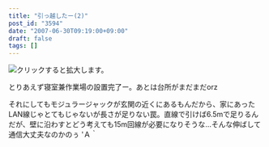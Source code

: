 ```yaml
---
title: "引っ越したー(2)"
post_id: "3594"
date: "2007-06-30T09:19:00+09:00"
draft: false
tags: []
---
```



![クリックすると拡大します。](https://danmaq.com/image/mixi/2007/482363091_119_s.jpg)

とりあえず寝室兼作業場の設置完了ー。あとは台所がまだまだorz

それにしてもモジュラージャックが玄関の近くにあるもんだから、家にあったLAN線じゃとてもじゃないが長さが足りない罠。直線で引けば6.5mで足りるんだが、壁に沿わすとどう考えても15m回線が必要になりそうな…そんな伸ばして通信大丈夫なのかのぅ 'Ａ｀
